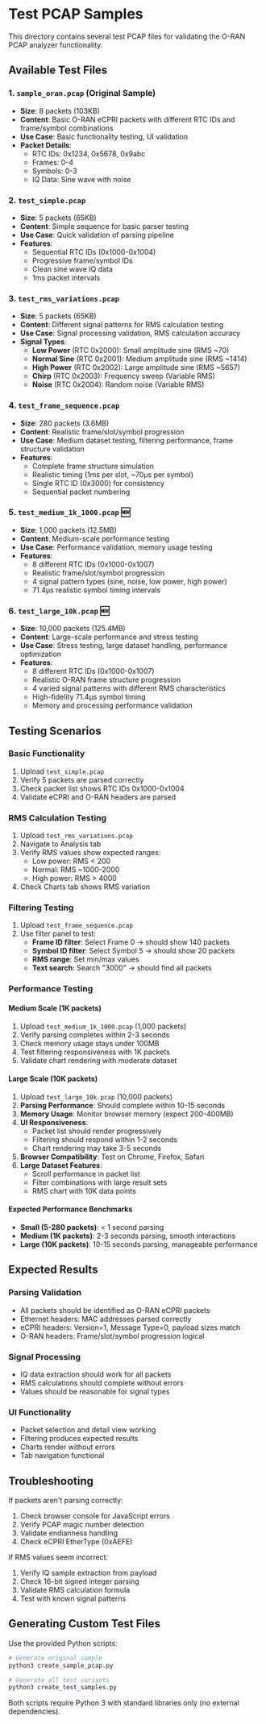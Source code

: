 # Test PCAP Samples

This directory contains several test PCAP files for validating the O-RAN PCAP analyzer functionality.

## Available Test Files

### 1. `sample_oran.pcap` (Original Sample)
- **Size**: 8 packets (103KB)
- **Content**: Basic O-RAN eCPRI packets with different RTC IDs and frame/symbol combinations
- **Use Case**: Basic functionality testing, UI validation
- **Packet Details**:
  - RTC IDs: 0x1234, 0x5678, 0x9abc
  - Frames: 0-4
  - Symbols: 0-3
  - IQ Data: Sine wave with noise

### 2. `test_simple.pcap` 
- **Size**: 5 packets (65KB)
- **Content**: Simple sequence for basic parser testing
- **Use Case**: Quick validation of parsing pipeline
- **Features**:
  - Sequential RTC IDs (0x1000-0x1004)
  - Progressive frame/symbol IDs
  - Clean sine wave IQ data
  - 1ms packet intervals

### 3. `test_rms_variations.pcap`
- **Size**: 5 packets (65KB)
- **Content**: Different signal patterns for RMS calculation testing
- **Use Case**: Signal processing validation, RMS calculation accuracy
- **Signal Types**:
  - **Low Power** (RTC 0x2000): Small amplitude sine (RMS ~70)
  - **Normal Sine** (RTC 0x2001): Medium amplitude sine (RMS ~1414)  
  - **High Power** (RTC 0x2002): Large amplitude sine (RMS ~5657)
  - **Chirp** (RTC 0x2003): Frequency sweep (Variable RMS)
  - **Noise** (RTC 0x2004): Random noise (Variable RMS)

### 4. `test_frame_sequence.pcap`
- **Size**: 280 packets (3.6MB)
- **Content**: Realistic frame/slot/symbol progression
- **Use Case**: Medium dataset testing, filtering performance, frame structure validation
- **Features**:
  - Complete frame structure simulation
  - Realistic timing (1ms per slot, ~70µs per symbol)
  - Single RTC ID (0x3000) for consistency
  - Sequential packet numbering

### 5. `test_medium_1k_1000.pcap` 🆕
- **Size**: 1,000 packets (12.5MB)
- **Content**: Medium-scale performance testing
- **Use Case**: Performance validation, memory usage testing
- **Features**:
  - 8 different RTC IDs (0x1000-0x1007)
  - Realistic frame/slot/symbol progression
  - 4 signal pattern types (sine, noise, low power, high power)
  - 71.4μs realistic symbol timing intervals

### 6. `test_large_10k.pcap` 🆕
- **Size**: 10,000 packets (125.4MB)
- **Content**: Large-scale performance and stress testing
- **Use Case**: Stress testing, large dataset handling, performance optimization
- **Features**:
  - 8 different RTC IDs (0x1000-0x1007)
  - Realistic O-RAN frame structure progression
  - 4 varied signal patterns with different RMS characteristics
  - High-fidelity 71.4μs symbol timing
  - Memory and processing performance validation

## Testing Scenarios

### Basic Functionality
1. Upload `test_simple.pcap`
2. Verify 5 packets are parsed correctly
3. Check packet list shows RTC IDs 0x1000-0x1004
4. Validate eCPRI and O-RAN headers are parsed

### RMS Calculation Testing  
1. Upload `test_rms_variations.pcap`
2. Navigate to Analysis tab
3. Verify RMS values show expected ranges:
   - Low power: RMS < 200
   - Normal: RMS ~1000-2000
   - High power: RMS > 4000
4. Check Charts tab shows RMS variation

### Filtering Testing
1. Upload `test_frame_sequence.pcap` 
2. Use filter panel to test:
   - **Frame ID filter**: Select Frame 0 → should show 140 packets
   - **Symbol ID filter**: Select Symbol 5 → should show 20 packets  
   - **RMS range**: Set min/max values
   - **Text search**: Search "3000" → should find all packets

### Performance Testing

#### Medium Scale (1K packets)
1. Upload `test_medium_1k_1000.pcap` (1,000 packets)
2. Verify parsing completes within 2-3 seconds
3. Check memory usage stays under 100MB
4. Test filtering responsiveness with 1K packets
5. Validate chart rendering with moderate dataset

#### Large Scale (10K packets) 
1. Upload `test_large_10k.pcap` (10,000 packets)
2. **Parsing Performance**: Should complete within 10-15 seconds
3. **Memory Usage**: Monitor browser memory (expect 200-400MB)
4. **UI Responsiveness**: 
   - Packet list should render progressively
   - Filtering should respond within 1-2 seconds
   - Chart rendering may take 3-5 seconds
5. **Browser Compatibility**: Test on Chrome, Firefox, Safari
6. **Large Dataset Features**:
   - Scroll performance in packet list
   - Filter combinations with large result sets
   - RMS chart with 10K data points

#### Expected Performance Benchmarks
- **Small (5-280 packets)**: < 1 second parsing
- **Medium (1K packets)**: 2-3 seconds parsing, smooth interactions
- **Large (10K packets)**: 10-15 seconds parsing, manageable performance

## Expected Results

### Parsing Validation
- All packets should be identified as O-RAN eCPRI packets
- Ethernet headers: MAC addresses parsed correctly
- eCPRI headers: Version=1, Message Type=0, payload sizes match
- O-RAN headers: Frame/slot/symbol progression logical

### Signal Processing
- IQ data extraction should work for all packets
- RMS calculations should complete without errors
- Values should be reasonable for signal types

### UI Functionality  
- Packet selection and detail view working
- Filtering produces expected results
- Charts render without errors
- Tab navigation functional

## Troubleshooting

If packets aren't parsing correctly:
1. Check browser console for JavaScript errors
2. Verify PCAP magic number detection
3. Validate endianness handling
4. Check eCPRI EtherType (0xAEFE)

If RMS values seem incorrect:
1. Verify IQ sample extraction from payload
2. Check 16-bit signed integer parsing
3. Validate RMS calculation formula
4. Test with known signal patterns

## Generating Custom Test Files

Use the provided Python scripts:
```bash
# Generate original sample
python3 create_sample_pcap.py

# Generate all test variants  
python3 create_test_samples.py
```

Both scripts require Python 3 with standard libraries only (no external dependencies).